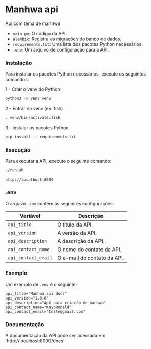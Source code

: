 # Manhwa api

Api com tema de manhwa

* `main.py`: O código da API.
* `alembic`: Registra as migrações do banco de dados.
* `requirements.txt`: Uma lista dos pacotes Python necessários.
* `.env`: Um arquivo de configuração para a API.

### Instalação

Para instalar os pacotes Python necessários, execute os seguintes comandos:

1 - Criar o venv do Python
```bash
python3 -m venv venv
```

2 - Entrar no venv (ex: fish)
```bash
. venv/bin/activate.fish
```

3 - instalar os pacotes Python
```bash
pip install -r requirements.txt
```

### Execução

Para executar a API, execute o seguinte comando:

```bash
./run.sh
```

`http://localhost:8000`

### .env

O arquivo `.env` contém as seguintes configurações:

| Variável | Descrição |
|---|---|
| `api_title` | O título da API. |
| `api_version` | A versão da API. |
| `api_description` | A descrição da API. |
| `api_contact_name` | O nome do contato da API. |
| `api_contact_email` | O e-mail do contato da API. |

### Exemplo

Um exemplo de `.env` é o seguinte:

```.env
api_title="Manhwa api docs"
api_version="1.0.0"
api_description="Api para criação de manhwa"
api_contact_name="KayoRonald"
api_contact_email="teste@gmail.com"
```

### Documentação

A documentação da API pode ser acessada em `http://localhost:8000/docs``
